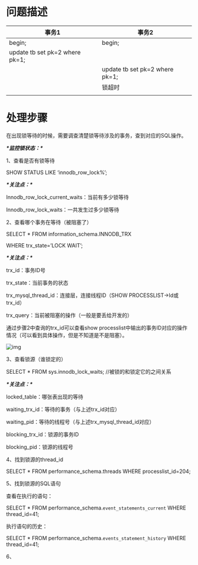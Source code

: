 # 问题描述

| 事务1                          | 事务2                          |
| ------------------------------ | ------------------------------ |
| begin;                         | begin;                         |
| update tb set pk=2 where pk=1; |                                |
|                                | update tb set pk=2 where pk=1; |
|                                | 锁超时                         |
|                                |                                |

 

 

# 处理步骤

在出现锁等待的时候，需要调查清楚锁等待涉及的事务，查到对应的SQL操作。

 

***\*监控锁状态：\****

1、查看是否有锁等待

SHOW STATUS LIKE ‘innodb_row_lock%’;

***\*关注点：\****

Innodb_row_lock_current_waits：当前有多少锁等待

Innodb_row_lock_waits：一共发生过多少锁等待

2、查看哪个事务在等待（被阻塞了）

SELECT * FROM information_schema.INNODB_TRX 

WHERE trx_state=’LOCK WAIT’;

***\*关注点：\****

trx_id：事务ID号

trx_state：当前事务的状态

trx_mysql_thread_id：连接层，连接线程ID（SHOW PROCESSLIST->Id或trx_id）

trx_query：当前被阻塞的操作（一般是要丢给开发的）

通过步骤2中查询的trx_id可以查看show processlist中输出的事务ID对应的操作情况（可以看到具体操作，但是不知道是不是阻塞）。

![img](file:///C:\Users\大力\AppData\Local\Temp\ksohtml\wps1907.tmp.jpg) 

3、查看锁源（谁锁定的）

SELECT * FROM sys.innodb_lock_waits;	//被锁的和锁定它的之间关系

***\*关注点：\****

locked_table：哪张表出现的等待

waiting_trx_id：等待的事务（与上述trx_id对应）

waiting_pid：等待的线程号（与上述trx_mysql_thread_id对应）

blocking_trx_id：锁源的事务ID

blocking_pid：锁源的线程号

4、找到锁源的thread_id

SELECT * FROM performance_schema.threads WHERE processlist_id=204;

5、找到锁源的SQL语句

查看在执行的语句：

SELECT * FROM performance_schema.`event_statements_current` WHERE thread_id=41;

执行语句的历史：

SELECT * FROM performance_schema.`events_statement_history` WHERE thread_id=41;

 

6、